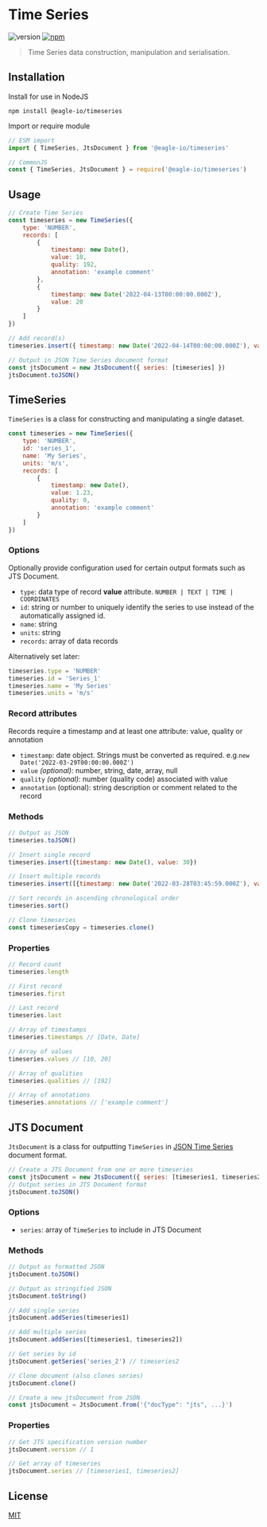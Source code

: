 # Time Series

![version](https://img.shields.io/badge/version-1.0.3-blue?style=flat-square)
[![npm](https://img.shields.io/npm/l/@eagle-io/timeseries.svg?style=flat-square)](https://github.com/eagle-io/timeseries/blob/master/LICENSE)

> Time Series data construction, manipulation and serialisation.

## Installation

Install for use in NodeJS

```shell
npm install @eagle-io/timeseries
```

Import or require module
```js
// ESM import
import { TimeSeries, JtsDocument } from '@eagle-io/timeseries'

// CommonJS 
const { TimeSeries, JtsDocument } = require('@eagle-io/timeseries')
```

## Usage
```js
// Create Time Series
const timeseries = new TimeSeries({
    type: 'NUMBER',
    records: [
        {
            timestamp: new Date(),
            value: 10,
            quality: 192,
            annotation: 'example comment'
        },
        { 
            timestamp: new Date('2022-04-13T00:00:00.000Z'),
            value: 20
        }
    ]
})

// Add record(s)
timeseries.insert({ timestamp: new Date('2022-04-14T00:00:00.000Z'), value: 30 })

// Output in JSON Time Series document format
const jtsDocument = new JtsDocument({ series: [timeseries] })
jtsDocument.toJSON()
````

## TimeSeries
`TimeSeries` is a class for constructing and manipulating a single dataset.

```js
const timeseries = new TimeSeries({
    type: 'NUMBER',
    id: 'series_1',
    name: 'My Series',
    units: 'm/s',
    records: [
        {
            timestamp: new Date(),
            value: 1.23,
            quality: 0,
            annotation: 'example comment'
        }
    ]
})
```
### Options
Optionally provide configuration used for certain output formats such as JTS Document. 
- `type`: data type of record **value** attribute. `NUMBER | TEXT | TIME | COORDINATES`
- `id`: string or number to uniquely identify the series to use instead of the automatically assigned id.
- `name`: string
- `units`: string
- `records`: array of data records
  
Alternatively set later:
```js
timeseries.type = 'NUMBER'
timeseries.id = 'Series_1'
timeseries.name = 'My Series'
timeseries.units = 'm/s'
```

### Record attributes
Records require a timestamp and at least one attribute: value, quality or annotation
- `timestamp`: date object. Strings must be converted as required. e.g.`new Date('2022-03-29T00:00:00.000Z')`
- `value` *(optional)*:  number, string, date, array, null
- `quality` *(optional)*: number (quality code) associated with value
- `annotation` (optional): string description or comment related to the record

### Methods


```js
// Output as JSON
timeseries.toJSON()

// Insert single record
timeseries.insert({timestamp: new Date(), value: 30})

// Insert multiple records
timeseries.insert([{timestamp: new Date('2022-03-28T03:45:59.000Z'), value: 30}, {timestamp: new Date(), value: 40}])

// Sort records in ascending chronological order
timeseries.sort()

// Clone timeseries
const timeseriesCopy = timeseries.clone()
````

### Properties


```js
// Record count
timeseries.length

// First record
timeseries.first

// Last record
timeseries.last

// Array of timestamps
timeseries.timestamps // [Date, Date]

// Array of values
timeseries.values // [10, 20]

// Array of qualities
timeseries.qualities // [192]

// Array of annotations
timeseries.annotations // ['example comment']
````



## JTS Document

`JtsDocument` is a class for outputting `TimeSeries` in 
[JSON Time Series](https://docs.eagle.io/en/latest/reference/historic/jts.html) document format.


```js
// Create a JTS Document from one or more timeseries
const jtsDocument = new JtsDocument({ series: [timeseries1, timeseries2] })
// Output series in JTS Document format
jtsDocument.toJSON()
```

### Options

- `series`: array of `TimeSeries` to include in JTS Document

### Methods
```js
// Output as formatted JSON
jtsDocument.toJSON()

// Output as stringified JSON
jtsDocument.toString()

// Add single series
jtsDocument.addSeries(timeseries1)

// Add multiple series
jtsDocument.addSeries([timeseries1, timeseries2])

// Get series by id
jtsDocument.getSeries('series_2') // timeseries2

// Clone document (also clones series)
jtsDocument.clone()

// Create a new jtsDocument from JSON
const jtsDocument = JtsDocument.from('{"docType": "jts", ...}')
````

### Properties
```js
// Get JTS specification version number
jtsDocument.version // 1

// Get array of timeseries
jtsDocument.series // [timeseries1, timeseries2]
```

## License
[MIT](https://github.com/eagle-io/timeseries/blob/master/LICENSE)
